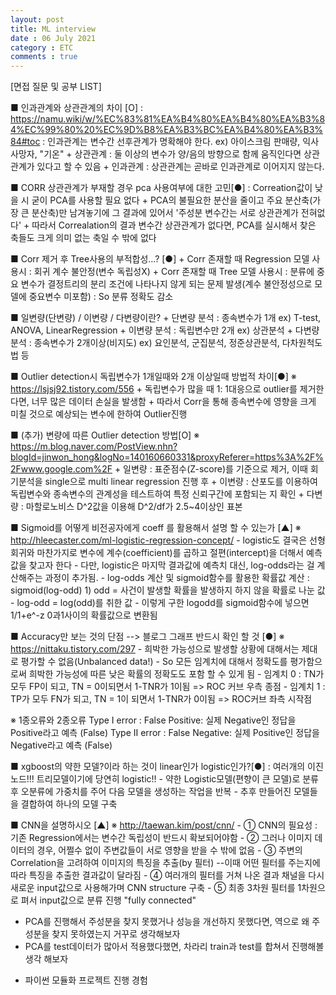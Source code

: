 ```yaml
---
layout: post
title: ML interview
date : 06 July 2021
category : ETC
comments : true
---
```


[면접 질문 및 공부 LIST]

■ 인과관계와 상관관계의 차이 [O] : https://namu.wiki/w/%EC%83%81%EA%B4%80%EA%B4%80%EA%B3%84%EC%99%80%20%EC%9D%B8%EA%B3%BC%EA%B4%80%EA%B3%84#toc
 	: 인과관계는 변수간 선후관계가 명확해야 한다.  ex) 아이스크림 판매량, 익사사망자, "기온"
 	+ 상관관계 : 둘 이상의 변수가 양/음의 방향으로 함께 움직인다면 상관관계가 있다고 할 수 있음
 	+ 인과관계 : 상관관계는 곧바로 인과관계로 이어지지 않는다.


■ CORR 상관관계가 부재할 경우 pca 사용여부에 대한 고민[●]
	 : Correation값이 낮을 시 굳이 PCA를 사용할 필요 없다
 	+ PCA의 불필요한 분산을 줄이고 주요 분산축(가장 큰 분산축)만 남겨놓기에 그 결과에 있어서 '주성분 변수간는 서로 상관관계가 전혀없다'
 	+ 따라서 Correalation의 결과 변수간 상관관계가 없다면, PCA를 실시해서 찾은 축들도 크게 의미 없는 축일 수 밖에 없다


■ Corr 제거 후 Tree사용의 부적합성...? [●]
	+ Corr 존재할 때 Regression 모델 사용시 : 회귀 계수 불안정(변수 독립성X)
 	+ Corr 존재할 때 Tree 모델 사용시
	: 분류에 중요 변수가 결정트리의 분리 조건에 나타나지 않게 되는 문제 발생(계수 불안정성으로 모델에 중요변수 미포함)
	: So 분류 정확도 감소


■ 일변량(단변량) / 이변량 / 다변량이란?
	 + 단변량 분석
		: 종속변수가 1개 ex) T-test, ANOVA, LinearRegression
	 + 이변량 분석
		: 독립변수만 2개 ex) 상관분석
	 + 다변량 분석
		: 종속변수가 2개이상(비지도) ex) 요인분석, 군집분석, 정준상관분석, 다차원척도법 등


■ Outlier detection시 독립변수가 1개일때와 2개 이상일때 방법적 차이[●]
※ https://lsjsj92.tistory.com/556
 	+ 독립변수가 많을 때 1: 1대응으로 outlier를 제거한다면, 너무 많은 데이터 손실을 발생함
 	+ 따라서 Corr을 통해 종속변수에 영향을 크게 미칠 것으로 예상되는 변수에 한하여 Outlier진행


■ (추가) 변량에 따른 Outlier detection 방법[O]
※ https://m.blog.naver.com/PostView.nhn?blogId=jinwon_hong&logNo=140160660331&proxyReferer=https%3A%2F%2Fwww.google.com%2F
	+ 일변량 : 표준점수(Z-score)를 기준으로 제거, 이때 회기분석을 single으로 multi linear regression 진행 후
	+ 이변량 : 산포도를 이용하여 독립변수와 종속변수의 관계성을 테스트하여 특정 신뢰구간에 포함되는 지 확인
	+ 다변량 : 마할로노비스 D^2값을 이용해 D^2/df가 2.5~4이상인 표본


■ Sigmoid를 어떻게 비전공자에게 coeff 를 활용해서 설명 할 수  있는가 [▲]
※ http://hleecaster.com/ml-logistic-regression-concept/
	- logistic도 결국은 선형회귀와 마찬가지로 변수에 계수(coefficient)를 곱하고 절편(intercept)을 더해서 예측 값을 찾고자 한다
	- 다만, logistic은 마지막 결과값에 예측치 대신, log-odds라는 걸 계산해주는 과정이 추가됨.
	- log-odds 계산 및 sigmoid함수를 활용한 확률값 계산 : sigmoid(log-odd)
		1) odd = 사건이 발생할 확률을 발생하지 하지 않을 확률로 나눈 값
		- log-odd = log(odd)를 취한 값
	- 이렇게 구한 logodd를 sigmoid함수에 넣으면 1/1+e^-z 0과1사이의 확률값으로 변환됨


■ Accuracy만 보는 것의 단점 --> 블로그 그래프 반드시 확인 할 것 [●]
※ https://nittaku.tistory.com/297
	- 희박한 가능성으로 발생할 상황에 대해서는 제대로 평가할 수 없음(Unbalanced data!)
	- So 모든 임계치에 대해서 정확도를 평가함으로써 희박한 가능성에 따른 낮은 확률의 정확도도 포함 할 수 있게 됨
 	- 임계치 0 : TN가 모두 FP이 되고, TN = 0이되면서 1-TNR가 1이됨 => ROC 커브 우측 종점
	- 임계치 1 : TP가 모두 FN가 되고, TN = 1이 되면서 1-TNR가 0이됨 => ROC커브 좌측 시작점


※ 1종오류와 2종오류
	Type I error : False Positive: 실제 Negative인 정답을 Positive라고 예측 (False)
	Type II error : False Negative: 실제 Positive인 정답을 Negative라고 예측 (False)


■ xgboost의 약한 모델?이라 하는 것이 linear인가 logistic인가?[●]
	: 여러개의 이진 노드!!! 트리모델이기에 당연히 logistic!!
	- 약한 Logistic모델(편향이 큰 모델)로 분류 후 오분류에 가중치를 주어 다음 모델을 생성하는 작업을 반복
	- 추후 만들어진 모델들을 결합하여 하나의 모델 구축


■ CNN을 설명하시오 [▲]
※ http://taewan.kim/post/cnn/
 	- ① CNN의 필요성 : 기존 Regression에서는 변수간 독립성이 반드시 확보되어야함
	- ② 그러나 이미지 데이터의 경우, 어쩔수 없이 주변값들이 서로 영향을 받을 수 밖에 없음
	- ③ 주변의 Correlation을 고려하여 이미지의 특징을 추출(by 필터) --이때 어떤 필터를 주는지에 따라 특징을 추출한 결과값이 달라짐
   	- ④ 여러개의 필터를 거쳐 나온 결과 채널을 다시 새로운 input값으로 사용해가며 CNN structure 구축
	- ⑤ 최종 3차원 필터를 1차원으로 펴서 input값으로 분류 진행 "fully connected"

+ PCA를 진행해서 주성분을 찾지 못했거나 성능을 개선하지 못했다면, 역으로 왜 주성분을 찾지 못하였는지 거꾸로 생각해보자
+ PCA를 test데이터가 많아서 적용했다했면, 차라리 train과 test를 합쳐서 진행해볼 생각 해보자

- 파이썬 모듈화 프로젝트 진행 경험
